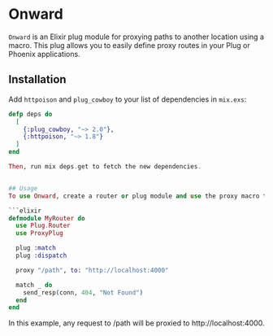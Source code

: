 # Onward

`Onward` is an Elixir plug module for proxying paths to another location using a macro. This plug allows you to easily define proxy routes in your Plug or Phoenix applications.

## Installation

Add `httpoison` and `plug_cowboy` to your list of dependencies in `mix.exs`:

```elixir
defp deps do
  [
    {:plug_cowboy, "~> 2.0"},
    {:httpoison, "~> 1.8"}
  ]
end

Then, run mix deps.get to fetch the new dependencies.


## Usage
To use Onward, create a router or plug module and use the proxy macro to define your proxy routes.

```elixir
defmodule MyRouter do
  use Plug.Router
  use ProxyPlug

  plug :match
  plug :dispatch

  proxy "/path", to: "http://localhost:4000"

  match _ do
    send_resp(conn, 404, "Not Found")
  end
end
```

In this example, any request to /path will be proxied to http://localhost:4000.

